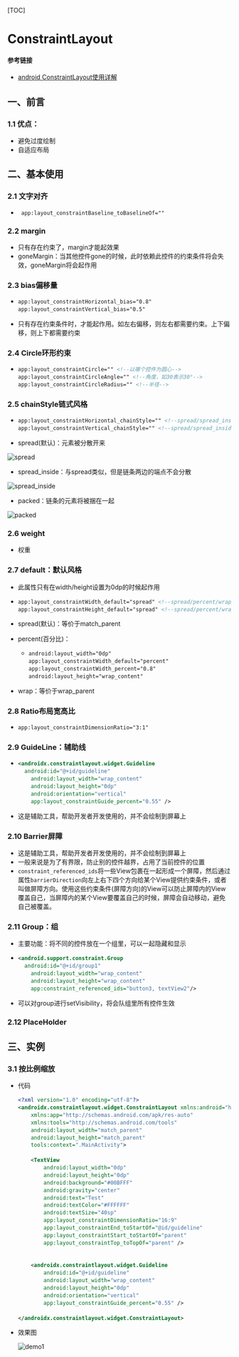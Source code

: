 [TOC]

# ConstraintLayout

#### 参考链接

* [android ConstraintLayout使用详解](https://www.jianshu.com/p/f86f800964d2)

## 一、前言

### 1.1 优点：

* 避免过度绘制
* 自适应布局

## 二、基本使用

### 2.1 文字对齐

*  ```
	app:layout_constraintBaseline_toBaselineOf=""
	```

### 2.2 margin

* 只有存在约束了，margin才能起效果
* goneMargin：当其他控件gone的时候，此时依赖此控件的约束条件将会失效，goneMargin将会起作用

### 2.3 bias偏移量

* ```xml
  app:layout_constraintHorizontal_bias="0.8"
  app:layout_constraintVertical_bias="0.5"
  ```

* 只有存在约束条件时，才能起作用。如左右偏移，则左右都需要约束。上下偏移，则上下都需要约束

### 2.4 Circle环形约束

* ```xml
  app:layout_constraintCircle="" <!--以哪个控件为圆心-->
  app:layout_constraintCircleAngle="" <!--角度，如30表示30°-->
  app:layout_constraintCircleRadius="" <!--半径-->
  ```

### 2.5 chainStyle链式风格

* ```xml
  app:layout_constraintHorizontal_chainStyle="" <!--spread/spread_inside/packed-->
  app:layout_constraintVertical_chainStyle="" <!--spread/spread_inside/packed-->
  ```

* spread(默认)：元素被分散开来

![spread](..\..\images\自定义UI\系统布局\ConstraintLayout\spread.jpg)

* spread_inside：与spread类似，但是链条两边的端点不会分散

![spread_inside](..\..\images\自定义UI\系统布局\ConstraintLayout\spread_inside.jpg)

* packed：链条的元素将被捆在一起

![packed](..\..\images\自定义UI\系统布局\ConstraintLayout\packed.jpg)



### 2.6 weight

* 权重

### 2.7 default：默认风格

* 此属性只有在width/height设置为0dp的时候起作用

* ```xml
  app:layout_constraintWidth_default="spread" <!--spread/percent/wrap_parent-->
  app:layout_constraintHeight_default="spread" <!--spread/percent/wrap_parent-->
  ```

* spread(默认)：等价于match_parent

* percent(百分比)：

  * ```xml
    android:layout_width="0dp"
    app:layout_constraintWidth_default="percent"
    app:layout_constraintWidth_percent="0.8"
    android:layout_height="wrap_content"
    ```

* wrap：等价于wrap_parent

### 2.8 Ratio布局宽高比

* ```xml
  app:layout_constraintDimensionRatio="3:1"
  ```

### 2.9 GuideLine：辅助线

* ```xml
  <androidx.constraintlayout.widget.Guideline
  	android:id="@+id/guideline"
      android:layout_width="wrap_content"
      android:layout_height="0dp"
      android:orientation="vertical"
      app:layout_constraintGuide_percent="0.55" />
  ```

* 这是辅助工具，帮助开发者开发使用的，并不会绘制到屏幕上

### 2.10 Barrier屏障

* 这是辅助工具，帮助开发者开发使用的，并不会绘制到屏幕上
* 一般来说是为了有界限，防止别的控件越界，占用了当前控件的位置
* `constraint_referenced_ids`将一些View包裹在一起形成一个屏障，然后通过属性`barrierDirection`向左上右下四个方向给某个View提供约束条件，或者叫做屏障方向。使用这些约束条件(屏障方向)的View可以防止屏障内的View覆盖自己，当屏障内的某个View要覆盖自己的时候，屏障会自动移动，避免自己被覆盖。

### 2.11 Group：组

* 主要功能：将不同的控件放在一个组里，可以一起隐藏和显示

* ```xml
  <android.support.constraint.Group
  	android:id="@+id/group1"
      android:layout_width="wrap_content"
      android:layout_height="wrap_content"
      app:constraint_referenced_ids="button3, textView2"/>
  ```

* 可以对group进行setVisibility，将会队组里所有控件生效

### 2.12 PlaceHolder

## 三、实例

### 3.1 按比例缩放

* 代码

  ```xml
  <?xml version="1.0" encoding="utf-8"?>
  <androidx.constraintlayout.widget.ConstraintLayout xmlns:android="http://schemas.android.com/apk/res/android"
      xmlns:app="http://schemas.android.com/apk/res-auto"
      xmlns:tools="http://schemas.android.com/tools"
      android:layout_width="match_parent"
      android:layout_height="match_parent"
      tools:context=".MainActivity">
  
      <TextView
          android:layout_width="0dp"
          android:layout_height="0dp"
          android:background="#00BFFF"
          android:gravity="center"
          android:text="Test"
          android:textColor="#FFFFFF"
          android:textSize="40sp"
          app:layout_constraintDimensionRatio="16:9"
          app:layout_constraintEnd_toStartOf="@id/guideline"
          app:layout_constraintStart_toStartOf="parent"
          app:layout_constraintTop_toTopOf="parent" />
  
  
      <androidx.constraintlayout.widget.Guideline
          android:id="@+id/guideline"
          android:layout_width="wrap_content"
          android:layout_height="0dp"
          android:orientation="vertical"
          app:layout_constraintGuide_percent="0.55" />
  
  </androidx.constraintlayout.widget.ConstraintLayout>
  ```

* 效果图

  ![demo1](..\..\images\自定义UI\系统布局\ConstraintLayout\deno1.gif)